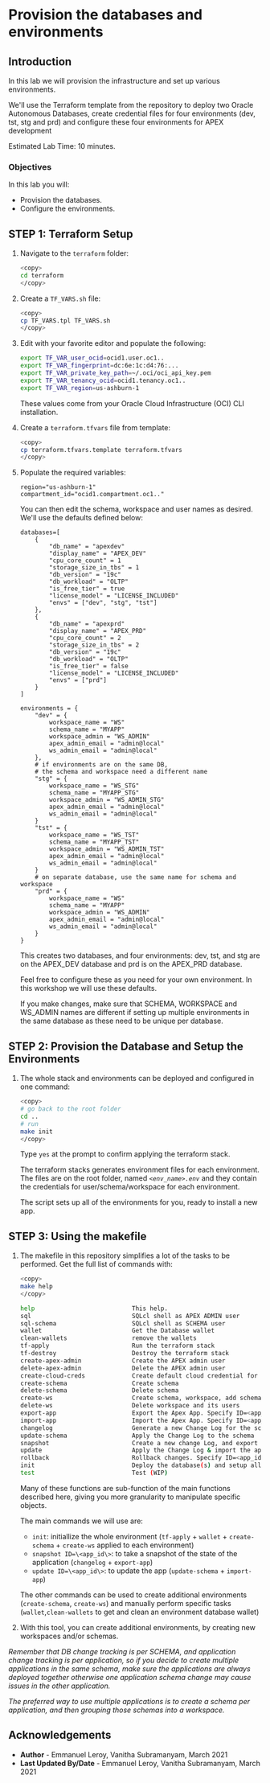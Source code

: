 # Provision the databases and environments

## Introduction

In this lab we will provision the infrastructure and set up various environments.

We'll use the Terraform template from the repository to deploy two Oracle Autonomous Databases, create credential files for four environments (dev, tst, stg and prd) and configure these four environments for APEX development

Estimated Lab Time: 10 minutes.

### Objectives

In this lab you will:

- Provision the databases.
- Configure the environments.

## **STEP 1:** Terraform Setup

1. Navigate to the `terraform` folder:

    ```bash
    <copy>
    cd terraform
    </copy>
    ```

2. Create a `TF_VARS.sh` file:

    ```bash
    <copy>
    cp TF_VARS.tpl TF_VARS.sh
    </copy>
    ```

3. Edit with your favorite editor and populate the following:

    ```bash
    export TF_VAR_user_ocid=ocid1.user.oc1..
    export TF_VAR_fingerprint=dc:6e:1c:d4:76:...
    export TF_VAR_private_key_path=~/.oci/oci_api_key.pem
    export TF_VAR_tenancy_ocid=ocid1.tenancy.oc1..
    export TF_VAR_region=us-ashburn-1
    ```

    These values come from your Oracle Cloud Infrastructure (OCI) CLI installation.

4. Create a `terraform.tfvars` file from template:

    ```bash
    <copy>
    cp terraform.tfvars.template terraform.tfvars
    </copy>
    ```

5. Populate the required variables:

    ```
    region="us-ashburn-1"
    compartment_id="ocid1.compartment.oc1.."
    ```

    You can then edit the schema, workspace and user names as desired. We'll use the defaults defined below:

    ```
    databases=[
        {
            "db_name" = "apexdev"
            "display_name" = "APEX_DEV"
            "cpu_core_count" = 1
            "storage_size_in_tbs" = 1
            "db_version" = "19c"
            "db_workload" = "OLTP"
            "is_free_tier" = true
            "license_model" = "LICENSE_INCLUDED"
            "envs" = ["dev", "stg", "tst"]
        },
        {
            "db_name" = "apexprd"
            "display_name" = "APEX_PRD"
            "cpu_core_count" = 2
            "storage_size_in_tbs" = 2
            "db_version" = "19c"
            "db_workload" = "OLTP"
            "is_free_tier" = false
            "license_model" = "LICENSE_INCLUDED"
            "envs" = ["prd"]
        }
    ]

    environments = {
        "dev" = {
            workspace_name = "WS"
            schema_name = "MYAPP"
            workspace_admin = "WS_ADMIN"
            apex_admin_email = "admin@local"
            ws_admin_email = "admin@local"
        },
        # if environments are on the same DB,
        # the schema and workspace need a different name
        "stg" = {
            workspace_name = "WS_STG"
            schema_name = "MYAPP_STG"
            workspace_admin = "WS_ADMIN_STG"
            apex_admin_email = "admin@local"
            ws_admin_email = "admin@local"
        }
        "tst" = {
            workspace_name = "WS_TST"
            schema_name = "MYAPP_TST"
            workspace_admin = "WS_ADMIN_TST"
            apex_admin_email = "admin@local"
            ws_admin_email = "admin@local"
        }
        # on separate database, use the same name for schema and workspace
        "prd" = {        
            workspace_name = "WS"
            schema_name = "MYAPP"
            workspace_admin = "WS_ADMIN"
            apex_admin_email = "admin@local"
            ws_admin_email = "admin@local"
        }
    }
    ```

    This creates two databases, and four environments: dev, tst, and stg are on the APEX\_DEV database and prd is on the APEX\_PRD database.

    Feel free to configure these as you need for your own environment. In this workshop we will use these defaults.

    If you make changes, make sure that SCHEMA, WORKSPACE and WS_ADMIN names are different if setting up multiple environments in the same database as these need to be unique per database.

## **STEP 2:** Provision the Database and Setup the Environments

1. The whole stack and environments can be deployed and configured in one command:

    ```bash
    <copy>
    # go back to the root folder
    cd ..
    # run
    make init
    </copy>
    ```

    Type `yes` at the prompt to confirm applying the terraform stack.

    The terraform stacks generates environment files for each environment. The files are on the root folder, named *`<env_name>.env`* and they contain the credentials for user/schema/workspace for each environment.

    The script sets up all of the environments for you, ready to install a new app.

## **STEP 3:** Using the makefile

1. The makefile in this repository simplifies a lot of the tasks to be performed. Get the full list of commands with:

    ```bash
    <copy>
    make help
    </copy>
    ```

    ```bash
    help                           This help.
    sql                            SQLcl shell as APEX ADMIN user
    sql-schema                     SQLcl shell as SCHEMA user
    wallet                         Get the Database wallet
    clean-wallets                  remove the wallets
    tf-apply                       Run the terraform stack
    tf-destroy                     Destroy the terraform stack
    create-apex-admin              Create the APEX admin user
    delete-apex-admin              Delete the APEX admin user
    create-cloud-creds             Create default cloud credential for the APEX ADMIN user to use datapump to Object Storage
    create-schema                  Create schema
    delete-schema                  Delete schema
    create-ws                      Create schema, workspace, add schema to workspace and create workspace admin user
    delete-ws                      Delete workspace and its users
    export-app                     Export the Apex App. Specify ID=<app_id>
    import-app                     Import the Apex App. Specify ID=<app_id> NEWID=<new_app_id> (defaults to ID)
    changelog                      Generate a new Change Log for the schema
    update-schema                  Apply the Change Log to the schema
    snapshot                       Create a new change Log, and export the app. Specify ID=<app_id>
    update                         Apply the Change Log & import the app. Specify ID=<app_id> NEWID=<new_app_id> (defaults to ID)
    rollback                       Rollback changes. Specify ID=<app_id> NEWID=<new_app_id>
    init                           Deploy the database(s) and setup all the defined environments
    test                           Test (WIP)
    ```

    Many of these functions are sub-function of the main functions described here, giving you more granularity to manipulate specific objects.

    The main commands we will use are:

    - `init`: initiallize the whole environment (`tf-apply` + `wallet` + `create-schema` + `create-ws` applied to each environment)
    - `snapshot ID=\<app_id\>`: to take a snapshot of the state of the application (`changelog` + `export-app`)
    - `update ID=\<app_id\>`: to update the app (`update-schema` + `import-app`)

    The other commands can be used to create additional environments (`create-schema`, `create-ws`) and manually perform specific tasks (`wallet`,`clean-wallets` to get and clean an environment database wallet)

2. With this tool, you can create additional environments, by creating new workspaces and/or schemas.

  *Remember that DB change tracking is per SCHEMA, and application change tracking is per application, so if you decide to create multiple applications in the same schema, make sure the applications are always deployed together otherwise one application schema change may cause issues in the other application.*

  *The preferred way to use multiple applications is to create a schema per application, and then grouping those schemas into a workspace.*



## Acknowledgements

 - **Author** - Emmanuel Leroy, Vanitha Subramanyam, March 2021
 - **Last Updated By/Date** - Emmanuel Leroy, Vanitha Subramanyam, March 2021
